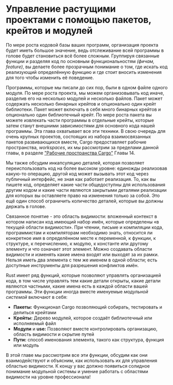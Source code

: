 # Управление растущими проектами с помощью пакетов, крейтов и модулей

По мере роста кодовой базы ваших программ, организация проекта будет иметь большое значение, ведь отслеживание всей программы в голове будет становиться всё более сложным.  Группируя связанные функции и разделяя код по основным функциональностям <em>(фичам, feature)</em>, вы делаете более прозрачным понимание о том, где искать код реализующий определённую функцию и где стоит вносить изменения для того чтобы изменить её поведение.

Программы, которые мы писали до сих пор, были в одном файле одного модуля. По мере роста проекта, мы можем организовывать код иначе, разделив его на несколько модулей и несколько файлов. Пакет может содержать несколько бинарных крейтов и опционально один крейт библиотеки. Пакет может включать в себя много бинарных крейтов и опционально один библиотечный крейт. По мере роста пакета вы можете извлекать части программы в отдельные крейты, которые затем станут внешними зависимостями для основного кода нашей программы. Эта глава охватывает все эти техники. В свою очередь для очень крупных проектов, состоящих из набора взаимосвязанных пакетов развивающихся вместе, Cargo предоставляет рабочие пространства, *workspaces*, их мы рассмотрим за пределами данной главы, в разделе ["Рабочие пространства Cargo"] Главы 14.

Мы также обсудим инкапсуляцию деталей, которая позволяет переиспользовать код на более высоком уровне: единожды реализовав какую-то операцию, другой код может вызывать этот код через публичный интерфейс, не зная как работает реализация. То, как вы пишете код, определяет какие части общедоступны для использования другим кодом и какие части являются закрытыми деталями реализации для которых вы оставляете право на изменения только за собой. Это ещё один способ ограничить количество деталей, которые вы должны держать в голове.

Связанное понятие - это область видимости: вложенный контекст в котором написан код имеющий набор имён, которые определены «в текущей области видимости». При чтении, письме и компиляции кода, программистам и компиляторам необходимо знать, относится ли конкретное имя в определённом месте к переменной, к функции, к структуре, к перечислению, к модулю, к константе или другому элементу и что означает этот элемент. Можно создавать области видимости и изменять какие имена входят или выходят за их рамки. Нельзя иметь два элемента с тем же именем в одной области; есть доступные инструменты для разрешения конфликтов имён.

Rust имеет ряд функций, которые позволяют управлять организацией кода, в том числе управлять тем какие детали открыты, какие детали являются частными, какие имена есть в каждой области вашей программы. Эти функции иногда вместе именуемые *модульной системой* включают в себя:

- **Пакеты:** Функционал Cargo позволяющий собирать, тестировать и делиться крейтами
- **Крейты:** Дерево модулей, которое создаёт библиотечный или исполняемый файл
- **Модули** и **use:** Позволяют вместе контролировать организацию, область видимости и скрытие путей
- **Пути:** способ именования элемента, такого как структура, функция или модуль

В этой главе мы рассмотрим все эти функции, обсудим как они взаимодействуют и объясним, как использовать их для управления областью видимости. К концу у вас должно появиться солидное понимание модульной системы и умение работать с областями видимости на уровне профессионала!


["Рабочие пространства Cargo"]: ch14-03-cargo-workspaces.html